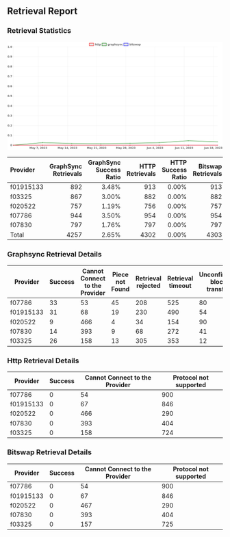 ## Retrieval Report
### Retrieval Statistics
<img src="https://raw.githubusercontent.com/data-preservation-programs/filplus-checker-assets/main/filecoin-project/filecoin-plus-large-datasets/issues/1910/1687674269123.png"/>

| Provider  | GraphSync Retrievals | GraphSync Success Ratio | HTTP Retrievals | HTTP Success Ratio | Bitswap Retrievals | Bitswap Success Ratio |
| :-------- | -------------------: | ----------------------: | --------------: | -----------------: | -----------------: | --------------------: |
| f01915133 |                  892 |                   3.48% |             913 |              0.00% |                913 |                 0.00% |
| f03325    |                  867 |                   3.00% |             882 |              0.00% |                882 |                 0.00% |
| f020522   |                  757 |                   1.19% |             756 |              0.00% |                757 |                 0.00% |
| f07786    |                  944 |                   3.50% |             954 |              0.00% |                954 |                 0.00% |
| f07830    |                  797 |                   1.76% |             797 |              0.00% |                797 |                 0.00% |
| Total     |                 4257 |                   2.65% |            4302 |              0.00% |               4303 |                 0.00% |

### Graphsync Retrieval Details
| Provider  | Success | Cannot Connect to the Provider | Piece not Found | Retrieval rejected | Retrieval timeout | Unconfirmed block transfer |
| --------- | ------- | ------------------------------ | --------------- | ------------------ | ----------------- | -------------------------- |
| f07786    | 33      | 53                             | 45              | 208                | 525               | 80                         |
| f01915133 | 31      | 68                             | 19              | 230                | 490               | 54                         |
| f020522   | 9       | 466                            | 4               | 34                 | 154               | 90                         |
| f07830    | 14      | 393                            | 9               | 68                 | 272               | 41                         |
| f03325    | 26      | 158                            | 13              | 305                | 353               | 12                         |

### Http Retrieval Details
| Provider  | Success | Cannot Connect to the Provider | Protocol not supported |
| --------- | ------- | ------------------------------ | ---------------------- |
| f07786    | 0       | 54                             | 900                    |
| f01915133 | 0       | 67                             | 846                    |
| f020522   | 0       | 466                            | 290                    |
| f07830    | 0       | 393                            | 404                    |
| f03325    | 0       | 158                            | 724                    |

### Bitswap Retrieval Details
| Provider  | Success | Cannot Connect to the Provider | Protocol not supported |
| --------- | ------- | ------------------------------ | ---------------------- |
| f07786    | 0       | 54                             | 900                    |
| f01915133 | 0       | 67                             | 846                    |
| f020522   | 0       | 467                            | 290                    |
| f07830    | 0       | 393                            | 404                    |
| f03325    | 0       | 157                            | 725                    |
